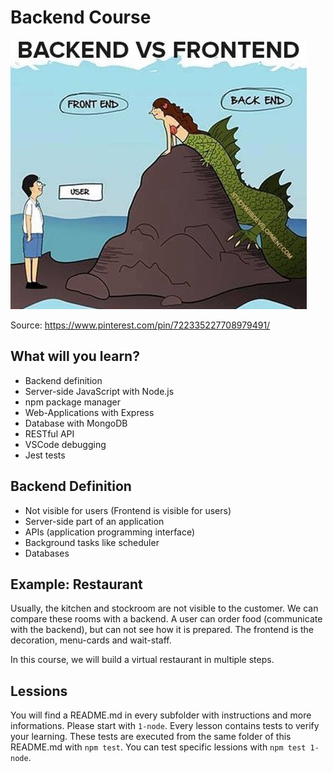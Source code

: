 # Backend Course

![](backend-vs-frontend.jpg)

Source: https://www.pinterest.com/pin/722335227708979491/

## What will you learn?

- Backend definition
- Server-side JavaScript with Node.js
- npm package manager
- Web-Applications with Express
- Database with MongoDB
- RESTful API
- VSCode debugging
- Jest tests

## Backend Definition

- Not visible for users (Frontend is visible for users)
- Server-side part of an application
- APIs (application programming interface)
- Background tasks like scheduler
- Databases

## Example: Restaurant

Usually, the kitchen and stockroom are not visible to the customer. We can compare these rooms with a backend. A user can order food (communicate with the backend), but can not see how it is prepared. The frontend is the decoration, menu-cards and wait-staff.

In this course, we will build a virtual restaurant in multiple steps.

## Lessions

You will find a README.md in every subfolder with instructions and more informations. Please start with `1-node`.
Every lesson contains tests to verify your learning. These tests are executed from the same folder of this README.md with `npm test`.
You can test specific lessions with `npm test 1-node`.
